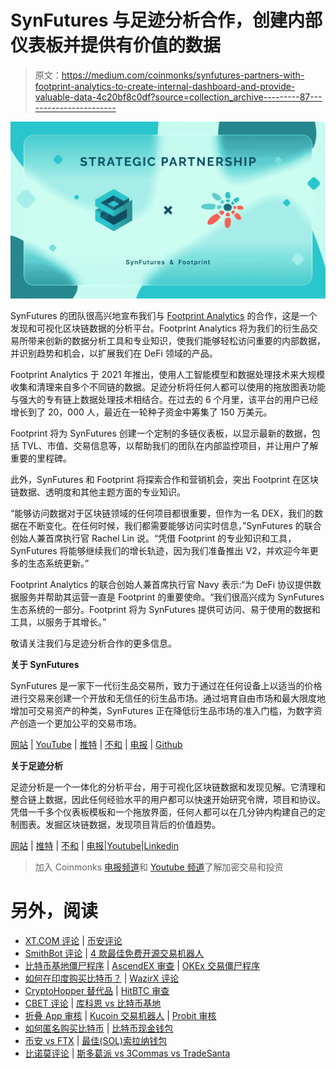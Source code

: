 # SynFutures 与足迹分析合作，创建内部仪表板并提供有价值的数据

> 原文：<https://medium.com/coinmonks/synfutures-partners-with-footprint-analytics-to-create-internal-dashboard-and-provide-valuable-data-4c20bf8c0df?source=collection_archive---------87----------------------->

![](img/64fa2a0b03fb8bf6a19be1eb605e90ff.png)

SynFutures 的团队很高兴地宣布我们与 [Footprint Analytics](https://www.footprint.network/) 的合作，这是一个发现和可视化区块链数据的分析平台。Footprint Analytics 将为我们的衍生品交易所带来创新的数据分析工具和专业知识，使我们能够轻松访问重要的内部数据，并识别趋势和机会，以扩展我们在 DeFi 领域的产品。

Footprint Analytics 于 2021 年推出，使用人工智能模型和数据处理技术来大规模收集和清理来自多个不同链的数据。足迹分析将任何人都可以使用的拖放图表功能与强大的专有链上数据处理技术相结合。在过去的 6 个月里，该平台的用户已经增长到了 20，000 人，最近在一轮种子资金中筹集了 150 万美元。

Footprint 将为 SynFutures 创建一个定制的多链仪表板，以显示最新的数据，包括 TVL、市值、交易信息等，以帮助我们的团队在内部监控项目，并让用户了解重要的里程碑。

此外，SynFutures 和 Footprint 将探索合作和营销机会，突出 Footprint 在区块链数据、透明度和其他主题方面的专业知识。

“能够访问数据对于区块链领域的任何项目都很重要，但作为一名 DEX，我们的数据在不断变化。在任何时候，我们都需要能够访问实时信息，”SynFutures 的联合创始人兼首席执行官 Rachel Lin 说。“凭借 Footprint 的专业知识和工具，SynFutures 将能够继续我们的增长轨迹，因为我们准备推出 V2，并欢迎今年更多的生态系统更新。”

Footprint Analytics 的联合创始人兼首席执行官 Navy 表示:“为 DeFi 协议提供数据服务并帮助其运营一直是 Footprint 的重要使命。“我们很高兴成为 SynFutures 生态系统的一部分。Footprint 将为 SynFutures 提供可访问、易于使用的数据和工具，以服务于其增长。”

敬请关注我们与足迹分析合作的更多信息。

**关于 SynFutures**

SynFutures 是一家下一代衍生品交易所，致力于通过在任何设备上以适当的价格进行交易来创建一个开放和无信任的衍生品市场。通过培育自由市场和最大限度地增加可交易资产的种类，SynFutures 正在降低衍生品市场的准入门槛，为数字资产创造一个更加公平的交易市场。

[网站](https://www.synfutures.com/) | [YouTube](https://www.youtube.com/watch?v=jiVP5TIk4P8) | [推特](https://twitter.com/SynFuturesDefi) | [不和](https://discord.com/invite/qMX2kcQk7A) | [电报](https://t.me/synfutures_Defi) | [Github](https://github.com/SynFutures)

**关于足迹分析**

足迹分析是一个一体化的分析平台，用于可视化区块链数据和发现见解。它清理和整合链上数据，因此任何经验水平的用户都可以快速开始研究令牌，项目和协议。凭借一千多个仪表板模板和一个拖放界面，任何人都可以在几分钟内构建自己的定制图表。发掘区块链数据，发现项目背后的价值趋势。

[网站](https://www.footprint.network/) | [推特](https://twitter.com/Footprint_DeFi) | [不和](https://discord.com/invite/3HYaR6USM7) | [电报](https://t.me/joinchat/4-ocuURAr2thODFh)|[Youtube](https://www.youtube.com/channel/UCKwZbKyuhWveetGhZcNtSTg)|[Linkedin](https://www.linkedin.com/company/footprintanalytics/people/)

> 加入 Coinmonks [电报频道](https://t.me/coincodecap)和 [Youtube 频道](https://www.youtube.com/c/coinmonks/videos)了解加密交易和投资

# 另外，阅读

*   [XT.COM 评论](https://coincodecap.com/profittradingapp-for-binance) | [币安评论](https://coincodecap.com/xt-com-review)
*   [SmithBot 评论](https://coincodecap.com/smithbot-review) | [4 款最佳免费开源交易机器人](https://coincodecap.com/free-open-source-trading-bots)
*   [比特币基地僵尸程序](/coinmonks/coinbase-bots-ac6359e897f3) | [AscendEX 审查](/coinmonks/ascendex-review-53e829cf75fa) | [OKEx 交易僵尸程序](/coinmonks/okex-trading-bots-234920f61e60)
*   [如何在印度购买比特币？](/coinmonks/buy-bitcoin-in-india-feb50ddfef94) | [WazirX 评论](/coinmonks/wazirx-review-5c811b074f5b)
*   [CryptoHopper 替代品](/coinmonks/cryptohopper-alternatives-d67287b16d27) | [HitBTC 审查](/coinmonks/hitbtc-review-c5143c5d53c2)
*   [CBET 评论](https://coincodecap.com/cbet-casino-review) | [库科恩 vs 比特币基地](https://coincodecap.com/kucoin-vs-coinbase)
*   [折叠 App 审核](https://coincodecap.com/fold-app-review) | [Kucoin 交易机器人](/coinmonks/kucoin-trading-bot-automate-your-trades-8cf0ca2138e0) | [Probit 审核](https://coincodecap.com/probit-review)
*   [如何匿名购买比特币](https://coincodecap.com/buy-bitcoin-anonymously) | [比特币现金钱包](https://coincodecap.com/bitcoin-cash-wallets)
*   [币安 vs FTX](https://coincodecap.com/binance-vs-ftx) | [最佳(SOL)索拉纳钱包](https://coincodecap.com/solana-wallets)
*   [比诺莫评论](https://coincodecap.com/binomo-review) | [斯多葛派 vs 3Commas vs TradeSanta](https://coincodecap.com/stoic-vs-3commas-vs-tradesanta)